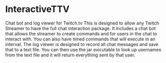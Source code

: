 # InteractiveTTV
Chat bot and log viewer for Twitch.tv
This is designed to allow any Twitch Streamer to have the full chat interaction package.
It includes a chat bot that allows the streamer to create commands and for users in the chat to interact with. You can also have timed commands that will execute in an interval.
The log viewer is designed to record all chat messages and save that to a text file. You can then use the jar exicutable to look up usernames from the text file and it will
return everything sent by that user.
